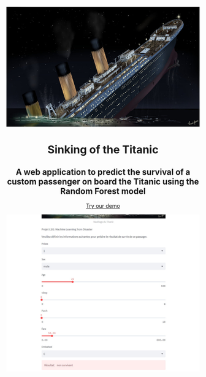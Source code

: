<p align="center">
<img width="800" src="images/100_anniversary_titanic.jpg"/>
</p>

<h1 align="center">Sinking of the Titanic</h1>
<h2 align="center">A web application to predict the survival of a custom passenger on board the Titanic using the Random Forest model</h2>

<div align="center">
<p>
  
<p align="center"><a href="https://steven-1105-streamlit-titanic-machine-lear-streamlit-app-9eum17.streamlit.app/">Try our demo</a></p>
<p align="center">
<img width="800" src="images/capture_demo.jpeg"/>
</p>
